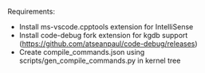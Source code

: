 Requirements:
 - Install ms-vscode.cpptools extension for IntelliSense
 - Install code-debug fork extension for kgdb support (https://github.com/atseanpaul/code-debug/releases)
 - Create compile_commands.json using scripts/gen_compile_commands.py in kernel tree